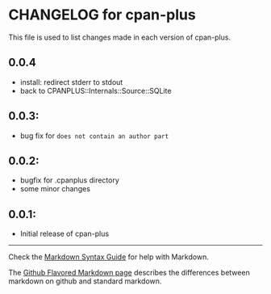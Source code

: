 # CHANGELOG for cpan-plus

This file is used to list changes made in each version of cpan-plus.

## 0.0.4
* install: redirect stderr to stdout
* back to CPANPLUS::Internals::Source::SQLite

## 0.0.3:
* bug fix for `does not contain an author part`

## 0.0.2:
* bugfix for .cpanplus directory 
* some minor changes

## 0.0.1:

* Initial release of cpan-plus

- - - 
Check the [Markdown Syntax Guide](http://daringfireball.net/projects/markdown/syntax) for help with Markdown.

The [Github Flavored Markdown page](http://github.github.com/github-flavored-markdown/) describes the differences between markdown on github and standard markdown.
